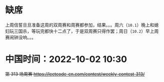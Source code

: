 
# 缺席

上周信誓旦旦准备这周的双周赛和周赛都参加，结果。。。周六（`10.1`）晚上和媳妇玩三国杀，等玩完都快十二点了，于是双周赛只得作罢；周日（`10.2`）早上周赛闹钟没响。。。

# 中国时间：2022-10-02 10:30

~~第 313 场周赛 https://leetcode-cn.com/contest/weekly-contest-313/~~

